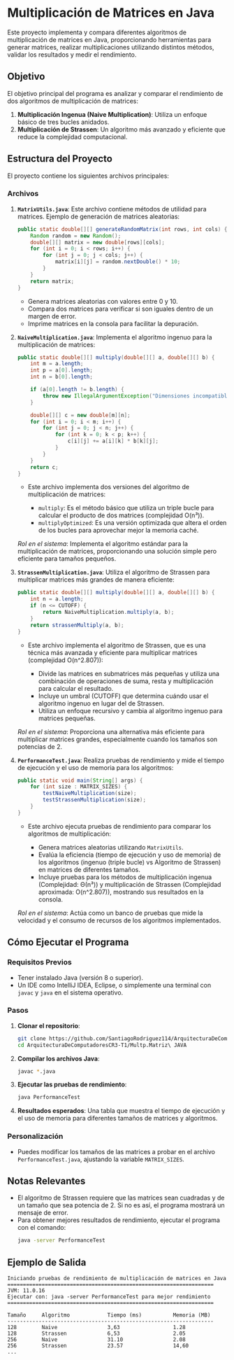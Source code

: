 # Multiplicación de Matrices en Java

Este proyecto implementa y compara diferentes algoritmos de multiplicación de matrices en Java, proporcionando herramientas para generar matrices, realizar multiplicaciones utilizando distintos métodos, validar los resultados y medir el rendimiento.

## Objetivo

El objetivo principal del programa es analizar y comparar el rendimiento de dos algoritmos de multiplicación de matrices:
1. **Multiplicación Ingenua (Naive Multiplication)**: Utiliza un enfoque básico de tres bucles anidados.
2. **Multiplicación de Strassen**: Un algoritmo más avanzado y eficiente que reduce la complejidad computacional.

## Estructura del Proyecto

El proyecto contiene los siguientes archivos principales:

### Archivos
1. **`MatrixUtils.java`**:
   Este archivo contiene métodos de utilidad para matrices. Ejemplo de generación de matrices aleatorias:
   ```java
   public static double[][] generateRandomMatrix(int rows, int cols) {
       Random random = new Random();
       double[][] matrix = new double[rows][cols];
       for (int i = 0; i < rows; i++) {
           for (int j = 0; j < cols; j++) {
               matrix[i][j] = random.nextDouble() * 10;
           }
       }
       return matrix;
   }
   ```
    - Genera matrices aleatorias con valores entre 0 y 10.
    - Compara dos matrices para verificar si son iguales dentro de un margen de error.
    - Imprime matrices en la consola para facilitar la depuración.
    
2. **`NaiveMultiplication.java`**:
   Implementa el algoritmo ingenuo para la multiplicación de matrices:
   ```java
   public static double[][] multiply(double[][] a, double[][] b) {
       int m = a.length;
       int p = a[0].length;
       int n = b[0].length;

       if (a[0].length != b.length) {
           throw new IllegalArgumentException("Dimensiones incompatibles para multiplicación");
       }

       double[][] c = new double[m][n];
       for (int i = 0; i < m; i++) {
           for (int j = 0; j < n; j++) {
               for (int k = 0; k < p; k++) {
                   c[i][j] += a[i][k] * b[k][j];
               }
           }
       }
       return c;
   }
   ```
    - Este archivo implementa dos versiones del algoritmo de multiplicación de matrices:

      - `multiply`: Es el método básico que utiliza un triple bucle para calcular el producto de dos matrices (complejidad O(n³)).
      - `multiplyOptimized`: Es una versión optimizada que altera el orden de los bucles para aprovechar mejor la memoria caché.
   
    *Rol en el sistema*: Implementa el algoritmo estándar para la multiplicación de matrices, proporcionando una solución simple pero eficiente para tamaños pequeños.
  
4. **`StrassenMultiplication.java`**:
   Utiliza el algoritmo de Strassen para multiplicar matrices más grandes de manera eficiente:
   ```java
   public static double[][] multiply(double[][] a, double[][] b) {
       int n = a.length;
       if (n <= CUTOFF) {
           return NaiveMultiplication.multiply(a, b);
       }
       return strassenMultiply(a, b);
   }
   ```
    - Este archivo implementa el algoritmo de Strassen, que es una técnica más avanzada y eficiente para multiplicar matrices (complejidad O(n^2.807)):

        - Divide las matrices en submatrices más pequeñas y utiliza una combinación de operaciones de suma, resta y multiplicación para calcular el resultado.
        - Incluye un umbral (CUTOFF) que determina cuándo usar el algoritmo ingenuo en lugar del de Strassen.
        - Utiliza un enfoque recursivo y cambia al algoritmo ingenuo para matrices pequeñas.
  
    *Rol en el sistema*: Proporciona una alternativa más eficiente para multiplicar matrices grandes, especialmente cuando los tamaños son potencias de 2.

5. **`PerformanceTest.java`**:
   Realiza pruebas de rendimiento y mide el tiempo de ejecución y el uso de memoria para los algoritmos:
   ```java
   public static void main(String[] args) {
       for (int size : MATRIX_SIZES) {
           testNaiveMultiplication(size);
           testStrassenMultiplication(size);
       }
   }
   ```
    - Este archivo ejecuta pruebas de rendimiento para comparar los algoritmos de multiplicación:
    
      - Genera matrices aleatorias utilizando `MatrixUtils`.
      - Evalúa la eficiencia (tiempo de ejecución y uso de memoria) de los algoritmos (ingenuo (triple bucle) vs Algoritmo de Strassen) en matrices de diferentes tamaños.
      - Incluye pruebas para los métodos de multiplicación ingenua (Complejidad: Θ(n³)) y multiplicación de Strassen (Complejidad aproximada: O(n^2.807)), mostrando sus resultados en la consola.
        
    *Rol en el sistema*: Actúa como un banco de pruebas que mide la velocidad y el consumo de recursos de los algoritmos implementados.

## Cómo Ejecutar el Programa

### Requisitos Previos
- Tener instalado Java (versión 8 o superior).
- Un IDE como IntelliJ IDEA, Eclipse, o simplemente una terminal con `javac` y `java` en el sistema operativo.

### Pasos
1. **Clonar el repositorio**:
   ```bash
   git clone https://github.com/SantiagoRodriguez114/ArquitecturaDeComputadoresCR3-T1.git
   cd ArquitecturaDeComputadoresCR3-T1/Multp.Matriz\ JAVA
   ```

2. **Compilar los archivos Java**:
   ```bash
   javac *.java
   ```

3. **Ejecutar las pruebas de rendimiento**:
   ```bash
   java PerformanceTest
   ```

4. **Resultados esperados**:
   Una tabla que muestra el tiempo de ejecución y el uso de memoria para diferentes tamaños de matrices y algoritmos.

### Personalización
- Puedes modificar los tamaños de las matrices a probar en el archivo `PerformanceTest.java`, ajustando la variable `MATRIX_SIZES`.

## Notas Relevantes
- El algoritmo de Strassen requiere que las matrices sean cuadradas y de un tamaño que sea potencia de 2. Si no es así, el programa mostrará un mensaje de error.
- Para obtener mejores resultados de rendimiento, ejecutar el programa con el comando:
  ```bash
  java -server PerformanceTest
  ```

## Ejemplo de Salida
```plaintext
Iniciando pruebas de rendimiento de multiplicación de matrices en Java
==================================================================
JVM: 11.0.16
Ejecutar con: java -server PerformanceTest para mejor rendimiento
==================================================================

Tamaño     Algoritmo            Tiempo (ms)          Memoria (MB)
------------------------------------------------------------------
128        Naive                3,63                 1.28
128        Strassen             6,53                 2.05
256        Naive                31.10                2.08
256        Strassen             23.57                14,60
...
```
